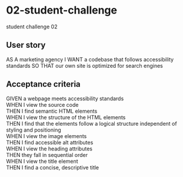 # 02-student-challenge
student challenge 02

## User story
AS A marketing agency
I WANT a codebase that follows accessibility standards
SO THAT our own site is optimized for search engines

## Acceptance criteria
GIVEN a webpage meets accessibility standards\
WHEN I view the source code\
THEN I find semantic HTML elements\
WHEN I view the structure of the HTML elements\
THEN I find that the elements follow a logical structure independent of styling and positioning\
WHEN I view the image elements\
THEN I find accessible alt attributes\
WHEN I view the heading attributes\
THEN they fall in sequential order\
WHEN I view the title element\
THEN I find a concise, descriptive title
